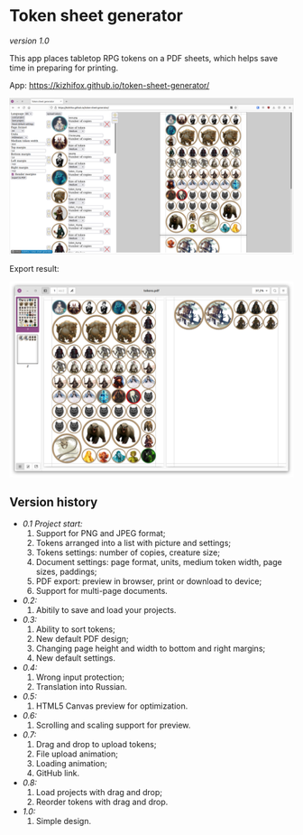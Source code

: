 # Token sheet generator

*version 1.0*

This app places tabletop RPG tokens on a PDF sheets, which helps save time in preparing for printing.

App: https://kizhifox.github.io/token-sheet-generator/

![Screenshot of the program](screenshotv0_7.png)

Export result:

![Screenshot of the program](screenshotPDF.png)

## Version history

* *0.1 Project start:*
  1. Support for PNG and JPEG format;
  2. Tokens arranged into a list with picture and settings;
  3. Tokens settings: number of copies, creature size;
  4. Document settings: page format, units, medium token width, page sizes, paddings;
  5. PDF export: preview in browser, print or download to device;
  6. Support for multi-page documents.
* *0.2:*
  1. Abitily to save and load your projects.
* *0.3:*
  1. Ability to sort tokens;
  2. New default PDF design;
  3. Changing page height and width to bottom and right margins;
  4. New default settings.
* *0.4:*
  1. Wrong input protection;
  2. Translation into Russian.
* *0.5:*
  1. HTML5 Canvas preview for optimization.
* *0.6:*
  1. Scrolling and scaling support for preview.
* *0.7:*
  1. Drag and drop to upload tokens;
  2. File upload animation;
  3. Loading animation;
  4. GitHub link.
* *0.8:*
  1. Load projects with drag and drop;
  2. Reorder tokens with drag and drop.
* *1.0:*
  1. Simple design.

